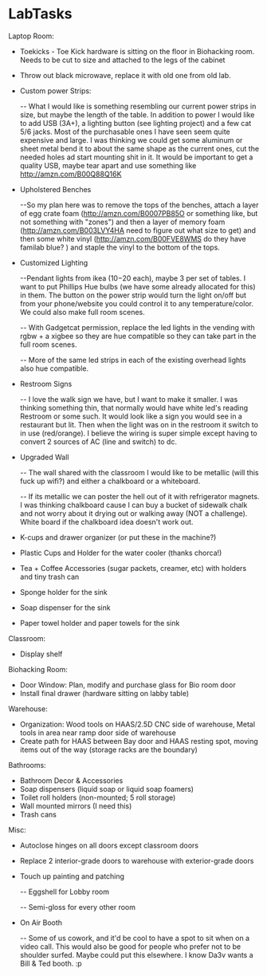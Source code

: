 # LabTasks
Laptop Room:

  - Toekicks - Toe Kick hardware is sitting on the floor in Biohacking room. Needs to be cut to size and attached to the legs of the cabinet

  - Throw out black microwave, replace it with old one from old lab.

  - Custom power Strips:
  
      -- What I would like is something resembling our current power strips in size, but maybe the length of the table. In addition to power I would like to add USB (3A+), a lighting button (see lighting project) and a few cat 5/6 jacks. Most of the purchasable ones I have seen seem quite expensive and large. I was thinking we could get some aluminum or sheet metal bend it to about the same shape as the current ones, cut the needed holes ad start mounting shit in it. It would be important to get a quality USB, maybe tear apart and use something like http://amzn.com/B00Q88Q16K

  - Upholstered Benches

       --So my plan here was to remove the tops of the benches, attach a layer of egg crate foam (http://amzn.com/B0007PB85O or something like, but not something with "zones") and then a layer of memory foam (http://amzn.com/B003LVY4HA need to figure out what size to get) and then some white vinyl (http://amzn.com/B00FVE8WMS do they have familab blue? ) and staple the vinyl to the bottom of the tops.

  - Customized Lighting

       --Pendant lights from ikea ($10-$20 each), maybe 3 per set of tables. I want to put Phillips Hue bulbs (we have some already allocated for this) in them. The button on the power strip would turn the light on/off but from your phone/website you could control it to any temperature/color. We could also make full room scenes.
       
       -- With Gadgetcat permission, replace the led lights in the vending with rgbw + a xigbee so they are hue compatible so they can take part in the full room scenes.
        
      -- More of the same led strips in each of the existing overhead lights also hue compatible.

  - Restroom Signs

      -- I love the walk sign we have, but I want to make it smaller. I was thinking something thin, that normally would have white led's reading Restroom or some such. It would look like a sign you would see in a restaurant but lit. Then when the light was on in the restroom it switch to in use (red/orange). I believe the wiring is super simple except having to convert 2 sources of AC (line and switch) to dc.

  - Upgraded Wall

      -- The wall shared with the classroom I would like to be metallic (will this fuck up wifi?) and either a chalkboard or a whiteboard.

      -- If its metallic we can poster the hell out of it with refrigerator magnets. I was thinking chalkboard cause I can buy a bucket of sidewalk chalk and not worry about it drying out or walking away (NOT a challenge). White board if the chalkboard idea doesn't work out.


  - K-cups and drawer organizer (or put these in the machine?)
  - Plastic Cups and Holder for the water cooler  (thanks chorca!)
  - Tea + Coffee Accessories (sugar packets, creamer, etc) with holders and tiny trash can
  - Sponge holder for the sink
  - Soap dispenser for the sink
  - Paper towel holder and paper towels for the sink




Classroom:
  - Display shelf

Biohacking Room:
  - Door Window: Plan, modify and purchase glass for Bio room door
  - Install final drawer (hardware sitting on labby table)

Warehouse:
  - Organization: Wood tools on HAAS/2.5D CNC side of warehouse, Metal tools in area near ramp door side of warehouse
  - Create path for HAAS between Bay door and HAAS resting spot, moving items out of the way (storage racks are the boundary) 

Bathrooms:
  - Bathroom Decor & Accessories
  - Soap dispensers (liquid soap or liquid soap foamers)
  - Toilet roll holders (non-mounted; 5 roll storage)
  - Wall mounted mirrors (I need this)
  - Trash cans


Misc:
  - Autoclose hinges on all doors except classroom doors
  - Replace 2 interior-grade doors to warehouse with exterior-grade doors
  - Touch up painting and patching

      -- Eggshell for Lobby room

      -- Semi-gloss for every other room

  - On Air Booth

      -- Some of us cowork, and it'd be cool to have a spot to sit when on a video call. This would also be good for people who prefer not to be shoulder surfed. Maybe could put this elsewhere. I know Da3v wants a Bill & Ted booth. :p
